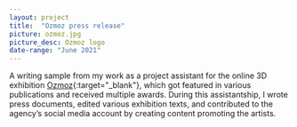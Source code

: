 ```yaml
---
layout: project
title:  "Ozmoz press release"
picture: ozmoz.jpg
picture_desc: Ozmoz logo
date-range: "June 2021"
---
```

A writing sample from my work as a project assistant for the online 3D exhibition [Ozmoz](https://famstore.co/en/pages/en-ozmoz){:target="_blank"}, which got featured in various publications and received multiple awards. During this assistantship, I wrote press documents, edited various exhibition texts, and contributed to the agency’s social media account by creating content promoting the artists.
